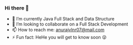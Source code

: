 ### Hi there 👋

- 🌱 I’m currently Java Full Stack and Data Structure
- 👯 I’m looking to collaborate on a Full Stack Development
- 📫 How to reach me: anurajvlnr07@mail.com
- ⚡ Fun fact: HeHe you will get to know soon 😜
